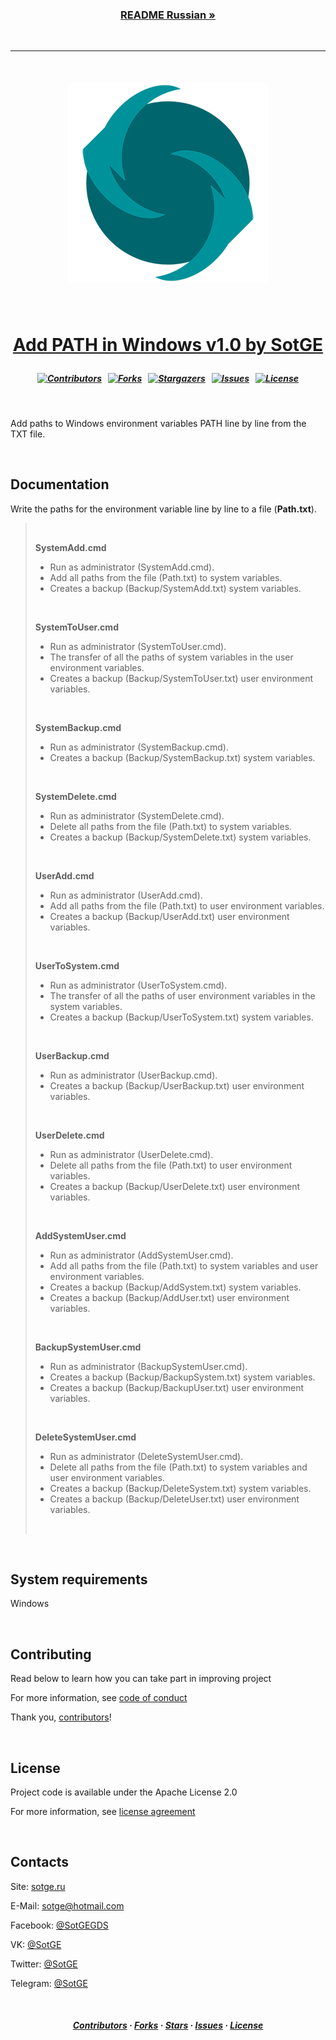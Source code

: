 
<!---
    Product: Add path in Windows
    Version: 1.0
-->
<!---
    Developer: SotGE
    Author: Maksim E. Sorokin
    Site: https://sotge.ru
-->
<!---
    GitHub: https://github.com/SotGE/Add-path-in-Windows
    LICENSE: https://github.com/SotGE/Add-PATH-in-Windows/blob/master/LICENSE
-->

[home-url]: <https://github.com/SotGE/Add-PATH-in-Windows> (Home)
[readme-ru-url]: <./README_RU.md> (README_RU)
[code-of-conduct-url]: <./CODE_OF_CONDUCT.md> (CODE_OF_CONDUCT)
[license-url]: <./LICENSE> (LICENSE)

[contributors-url]: <https://github.com/SotGE/Add-PATH-in-Windows/graphs/contributors> (Contributors)
[forks-url]: <https://github.com/SotGE/Add-PATH-in-Windows/network/members> (Forks)
[stars-url]: <https://github.com/SotGE/Add-PATH-in-Windows/stargazers> (Stars)
[issues-url]: <https://github.com/SotGE/Add-PATH-in-Windows/issues> (Issues)
[license-url]: <https://github.com/SotGE/Add-PATH-in-Windows/blob/master/LICENSE> (License)

[contributors-shield]: <https://img.shields.io/github/contributors/SotGE/Add-PATH-in-Windows.svg?style=flat-square> (Contributors)
[forks-shield]: <https://img.shields.io/github/forks/SotGE/Add-PATH-in-Windows.svg?style=flat-square> (Forks)
[stars-shield]: <https://img.shields.io/github/stars/SotGE/Add-PATH-in-Windows.svg?style=flat-square> (Stars)
[issues-shield]: <https://img.shields.io/github/issues/SotGE/Add-PATH-in-Windows.svg?style=flat-square> (Issues)
[license-shield]: <https://img.shields.io/github/license/SotGE/Add-PATH-in-Windows.svg?style=flat-square> (License)

[logo-img]: <./Images/logo.png> (Logo)

### **<p align="center">[README Russian »][readme-ru-url]</p>**

<br/>

-----

<br/>

##### <p align="center">[![Logo][logo-img]][home-url]</p>

<br/>

# <p align="center">[Add PATH in Windows v1.0 by SotGE][home-url]</p>

##### <p align="center">[![Contributors][contributors-shield]][contributors-url] &nbsp; [![Forks][forks-shield]][forks-url] &nbsp; [![Stargazers][stars-shield]][stars-url] &nbsp; [![Issues][issues-shield]][issues-url] &nbsp; [![License][license-shield]][license-url]</p>

<br/>

Add paths to Windows environment variables PATH line by line from the TXT file.

<br/>

## Documentation

Write the paths for the environment variable line by line to a file (**Path.txt**).

> <br/>
>
> **SystemAdd.cmd**
>
> * Run as administrator (SystemAdd.cmd).
> * Add all paths from the file (Path.txt) to system variables.
> * Creates a backup (Backup/SystemAdd.txt) system variables.
>
> <br/>
>
> **SystemToUser.cmd**
>
> * Run as administrator (SystemToUser.cmd).
> * The transfer of all the paths of system variables in the user environment variables.
> * Creates a backup (Backup/SystemToUser.txt) user environment variables.
>
> <br/>
>
> **SystemBackup.cmd**
>
> * Run as administrator (SystemBackup.cmd).
> * Creates a backup (Backup/SystemBackup.txt) system variables.
>
> <br/>
>
> **SystemDelete.cmd**
>
> * Run as administrator (SystemDelete.cmd).
> * Delete all paths from the file (Path.txt) to system variables.
> * Creates a backup (Backup/SystemDelete.txt) system variables.
>
> <br/>
>
> **UserAdd.cmd**
>
> * Run as administrator (UserAdd.cmd).
> * Add all paths from the file (Path.txt) to user environment variables.
> * Creates a backup (Backup/UserAdd.txt) user environment variables.
>
> <br/>
>
> **UserToSystem.cmd**
>
> * Run as administrator (UserToSystem.cmd).
> * The transfer of all the paths of user environment variables in the system variables.
> * Creates a backup (Backup/UserToSystem.txt) system variables.
>
> <br/>
>
> **UserBackup.cmd**
>
> * Run as administrator (UserBackup.cmd).
> * Creates a backup (Backup/UserBackup.txt) user environment variables.
>
> <br/>
>
> **UserDelete.cmd**
>
> * Run as administrator (UserDelete.cmd).
> * Delete all paths from the file (Path.txt) to user environment variables.
> * Creates a backup (Backup/UserDelete.txt) user environment variables.
>
> <br/>
>
> **AddSystemUser.cmd**
>
> * Run as administrator (AddSystemUser.cmd).
> * Add all paths from the file (Path.txt) to system variables and user environment variables.
> * Creates a backup (Backup/AddSystem.txt) system variables.
> * Creates a backup (Backup/AddUser.txt) user environment variables.
>
> <br/>
>
> **BackupSystemUser.cmd**
>
> * Run as administrator (BackupSystemUser.cmd).
> * Creates a backup (Backup/BackupSystem.txt) system variables.
> * Creates a backup (Backup/BackupUser.txt) user environment variables.
>
> <br/>
>
> **DeleteSystemUser.cmd**
>
> * Run as administrator (DeleteSystemUser.cmd).
> * Delete all paths from the file (Path.txt) to system variables and user environment variables.
> * Creates a backup (Backup/DeleteSystem.txt) system variables.
> * Creates a backup (Backup/DeleteUser.txt) user environment variables.
>
> <br/>

<br/>

## System requirements

Windows

<br/>

## Contributing

Read below to learn how you can take part in improving project

For more information, see [code of conduct][code-of-conduct-url]

Thank you, [contributors][contributors-url]!

<br/>

## License

Project code is available under the Apache License 2.0

For more information, see [license agreement][license-url]

<br/>

## Contacts

Site: [sotge.ru](https://sotge.ru "SotGE")

E-Mail: <sotge@hotmail.com>

Facebook: [@SotGEGDS](https://www.facebook.com/sotgegds "SotGEGDS")

VK: [@SotGE](https://vk.com/sotge "SotGE")

Twitter: [@SotGE](https://twitter.com/sotge "SotGE")

Telegram: [@SotGE](https://t.me/sotge "SotGE")

<br/>

##### <p align="center">[Contributors][contributors-url] &middot; [Forks][forks-url] &middot; [Stars][stars-url] &middot; [Issues][issues-url] &middot; [License][license-url]</p>
